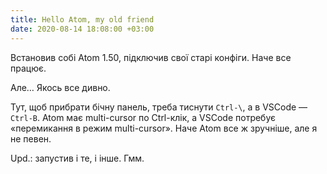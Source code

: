 ```yaml
---
title: Hello Atom, my old friend
date: 2020-08-14 18:08:00 +03:00
---
```


Встановив собі Atom 1.50, підключив свої старі конфіги. Наче все працює.

Але… Якось все дивно.

Тут, щоб прибрати бічну панель, треба тиснути `Ctrl-\`, а в VSCode — `Ctrl-B`.
Atom має multi-cursor по Ctrl-клік, а VSCode потребує «перемикання в режим multi-cursor».
Наче Atom все ж зручніше, але я не певен.

Upd.: запустив і те, і інше. Гмм.